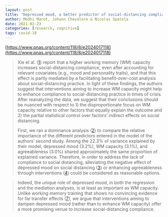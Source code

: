 ```yaml
---
layout: post
title: "Depressed mood, a better predictor of social-distancing compliance and candidate for intervention compared to working memory capacity"
author: Medhi Marot, Johann Chevalere & Nicolas Spatola
date: 2021-02-23
categories: [research, cognitive]
tags: covid-19
---
```


[https://www.pnas.org/content/118/8/e2024017118](https://www.pnas.org/content/118/8/e2024017118)

> Xie et al. ([1](https://www.pnas.org/content/118/8/e2024017118#ref-1)) report that a higher working memory (WM) capacity increases social-distancing compliance, even after accounting for relevant covariates (e.g., mood and personality traits), and that this effect is partly mediated by a facilitating benefit-over-cost analysis about social-distancing practice. In light of these findings, the authors suggest that interventions aiming to increase WM capacity might help to enhance compliance to social-distancing practice in times of crisis. After reanalyzing the data, we suggest that their conclusions should be nuanced with respect to 1) the disproportionate focus on WM capacity relative to other factors that equally explain the outcome and 2) the partial statistical control over factors’ indirect effects on social distancing.
>
> First, we ran a dominance analysis ([2](https://www.pnas.org/content/118/8/e2024017118#ref-2)) to compare the relative importance of the different predictors entered in the model of the authors’ second study. Among the 22.3% of variance explained by their model, depressed mood (3.2%), WM capacity (3.1%), and agreeableness (3.0%) shared approximately the same proportion of explained variance. Therefore, in order to address the lack of compliance to social distancing, alleviating the negative effect of depressed mood on social distancing ([3](https://www.pnas.org/content/118/8/e2024017118#ref-3)) or enhancing agreeableness through interventions ([4](https://www.pnas.org/content/118/8/e2024017118#ref-4)) could be considered as reasonable options.

> Indeed, the unique role of depressed mood, in both the regression and the mediation analyses, is at least as important as WM capacity. Unlike working memory training that shows no convincing evidence for far transfer effects ([7](https://www.pnas.org/content/118/8/e2024017118#ref-7)), we argue that interventions aiming to dampen depressed mood (rather than to enhance WM capacity) offer a more promising venue to increase social-distancing compliance.
